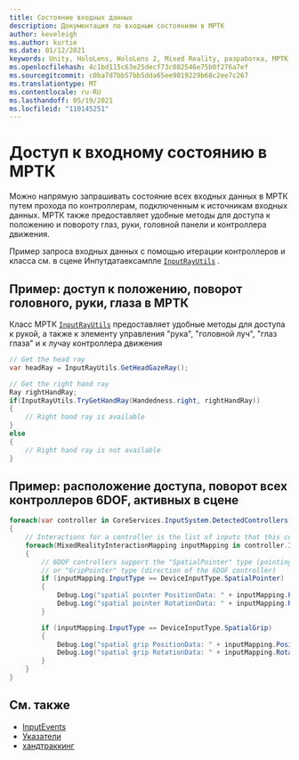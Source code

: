 ```yaml
---
title: Состояние входных данных
description: Документация по входным состояниям в МРТК
author: keveleigh
ms.author: kurtie
ms.date: 01/12/2021
keywords: Unity, HoloLens, HoloLens 2, Mixed Reality, разработка, МРТК, Инпутстате,
ms.openlocfilehash: 4c1bd115c63e25decf73c082546e75b0f276a7ef
ms.sourcegitcommit: c0ba7d7bb57bb5dda65ee9019229b68c2ee7c267
ms.translationtype: MT
ms.contentlocale: ru-RU
ms.lasthandoff: 05/19/2021
ms.locfileid: "110145251"
---
```

# <a name="accessing-input-state-in-mrtk"></a>Доступ к входному состоянию в МРТК

Можно напрямую запрашивать состояние всех входных данных в МРТК путем прохода по контроллерам, подключенным к источникам входных данных. МРТК также предоставляет удобные методы для доступа к положению и повороту глаз, руки, головной панели и контроллера движения.

Пример запроса входных данных с помощью итерации контроллеров и класса см. в сцене Инпутдатаексампле [`InputRayUtils`](xref:Microsoft.MixedReality.Toolkit.Input.InputRayUtils) .

## <a name="example-access-position-rotation-of-head-hands-eyes-in-mrtk"></a>Пример: доступ к положению, поворот головного, руки, глаза в МРТК

Класс МРТК [`InputRayUtils`](xref:Microsoft.MixedReality.Toolkit.Input.InputRayUtils) предоставляет удобные методы для доступа к рукой, а также к элементу управления "рука", "головной луч", "глаз глаза" и к лучау контроллера движения

```c#
// Get the head ray
var headRay = InputRayUtils.GetHeadGazeRay();

// Get the right hand ray
Ray rightHandRay;
if(InputRayUtils.TryGetHandRay(Handedness.right, rightHandRay))
{
    // Right hand ray is available
}
else
{
    // Right hand ray is not available
}
```

## <a name="example-access-position-rotation-of-all-6dof-controllers-active-in-scene"></a>Пример: расположение доступа, поворот всех контроллеров 6DOF, активных в сцене

```c#
foreach(var controller in CoreServices.InputSystem.DetectedControllers)
{
    // Interactions for a controller is the list of inputs that this controller exposes
    foreach(MixedRealityInteractionMapping inputMapping in controller.Interactions)
    {
        // 6DOF controllers support the "SpatialPointer" type (pointing direction)
        // or "GripPointer" type (direction of the 6DOF controller)
        if (inputMapping.InputType == DeviceInputType.SpatialPointer)
        {
            Debug.Log("spatial pointer PositionData: " + inputMapping.PositionData);
            Debug.Log("spatial pointer RotationData: " + inputMapping.RotationData);
        }

        if (inputMapping.InputType == DeviceInputType.SpatialGrip)
        {
            Debug.Log("spatial grip PositionData: " + inputMapping.PositionData);
            Debug.Log("spatial grip RotationData: " + inputMapping.RotationData);
        }
    }
}
```

## <a name="see-also"></a>См. также

- [InputEvents](input-events.md)
- [Указатели](pointers.md)
- [хандтраккинг](hand-tracking.md)
